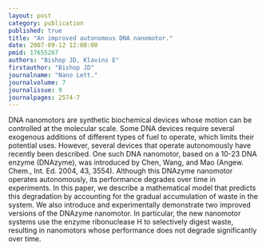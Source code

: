 ```yaml
---
layout: post
category: publication
published: true
title: "An improved autonomous DNA nanomotor."
date: 2007-09-12 12:00:00
pmid: 17655267
authors: "Bishop JD, Klavins E"
firstauthor: "Bishop JD"
journalname: "Nano Lett."
journalvolume: 7
journalissue: 9
journalpages: 2574-7
---
```


DNA nanomotors are synthetic biochemical devices whose motion can be controlled at the molecular scale. Some DNA devices require several exogenous additions of different types of fuel to operate, which limits their potential uses. However, several devices that operate autonomously have recently been described. One such DNA nanomotor, based on a 10-23 DNA enzyme (DNAzyme), was introduced by Chen, Wang, and Mao (Angew. Chem., Int. Ed. 2004, 43, 3554). Although this DNAzyme nanomotor operates autonomously, its performance degrades over time in experiments. In this paper, we describe a mathematical model that predicts this degradation by accounting for the gradual accumulation of waste in the system. We also introduce and experimentally demonstrate two improved versions of the DNAzyme nanomotor. In particular, the new nanomotor systems use the enzyme ribonuclease H to selectively digest waste, resulting in nanomotors whose performance does not degrade significantly over time.

